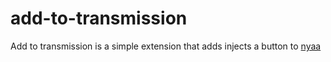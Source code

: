 # add-to-transmission
Add to transmission is a simple extension that adds injects a button to [nyaa](https://nyaa.si)   
